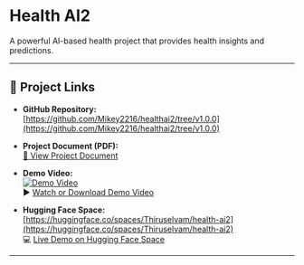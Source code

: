 # Health AI2

A powerful AI-based health project that provides health insights and predictions.

---

## 🚀 Project Links

- **GitHub Repository:**  
  [https://github.com/Mikey2216/healthai2/tree/v1.0.0](https://github.com/Mikey2216/healthai2/tree/v1.0.0)

- **Project Document (PDF):**  
  [📄 View Project Document](https://github.com/Mikey2216/healthai2/blob/v1.0.0/project%20thiru%20(1)%20(1).pdf)

- **Demo Video:**  
  [![Demo Video](https://img.shields.io/badge/Demo-Video-blue)](https://github.com/Mikey2216/healthai2/releases/download/v1.0.0/demo.vedio.1.1.2.mp4)  
  ▶️ [Watch or Download Demo Video](https://github.com/Mikey2216/healthai2/releases/download/v1.0.0/demo.vedio.1.1.2.mp4)

- **Hugging Face Space:**  
  [https://huggingface.co/spaces/Thiruselvam/health-ai2](https://huggingface.co/spaces/Thiruselvam/health-ai2)  
  💻 [Live Demo on Hugging Face Space](https://huggingface.co/spaces/Thiruselvam/health-ai2)

---
